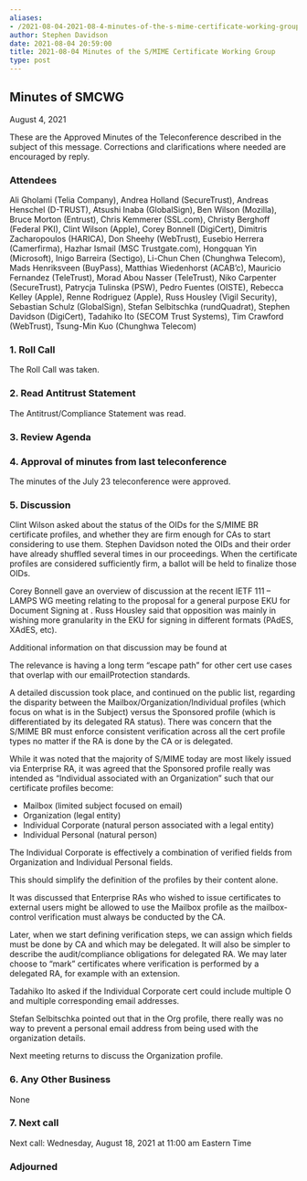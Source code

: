 ```yaml
---
aliases:
- /2021-08-04-2021-08-4-minutes-of-the-s-mime-certificate-working-group/
author: Stephen Davidson
date: 2021-08-04 20:59:00
title: 2021-08-04 Minutes of the S/MIME Certificate Working Group
type: post
---
```


## Minutes of SMCWG 

August 4, 2021

These are the Approved Minutes of the Teleconference described in the subject of this message. Corrections and clarifications where needed are encouraged by reply.

### Attendees 

Ali Gholami (Telia Company), Andrea Holland (SecureTrust), Andreas Henschel (D-TRUST), Atsushi Inaba (GlobalSign), Ben Wilson (Mozilla), Bruce Morton (Entrust), Chris Kemmerer (SSL.com), Christy Berghoff (Federal PKI), Clint Wilson (Apple), Corey Bonnell (DigiCert), Dimitris Zacharopoulos (HARICA), Don Sheehy (WebTrust), Eusebio Herrera (Camerfirma), Hazhar Ismail (MSC Trustgate.com), Hongquan Yin (Microsoft), Inigo Barreira (Sectigo), Li-Chun Chen (Chunghwa Telecom), Mads Henriksveen (BuyPass), Matthias Wiedenhorst (ACAB’c), Mauricio Fernandez (TeleTrust), Morad Abou Nasser (TeleTrust), Niko Carpenter (SecureTrust), Patrycja Tulinska (PSW), Pedro Fuentes (OISTE), Rebecca Kelley (Apple), Renne Rodriguez (Apple), Russ Housley (Vigil Security), Sebastian Schulz (GlobalSign), Stefan Selbitschka (rundQuadrat), Stephen Davidson (DigiCert), Tadahiko Ito (SECOM Trust Systems), Tim Crawford (WebTrust), Tsung-Min Kuo (Chunghwa Telecom)

### 1. Roll Call 

The Roll Call was taken.

### 2. Read Antitrust Statement 

The Antitrust/Compliance Statement was read.

### 3. Review Agenda 

### 4. Approval of minutes from last teleconference 

The minutes of the July 23 teleconference were approved.

### 5. Discussion 

Clint Wilson asked about the status of the OIDs for the S/MIME BR certificate profiles, and whether they are firm enough for CAs to start considering to use them. Stephen Davidson noted the OIDs and their order have already shuffled several times in our proceedings. When the certificate profiles are considered sufficiently firm, a ballot will be held to finalize those OIDs.

Corey Bonnell gave an overview of discussion at the recent IETF 111 – LAMPS WG meeting relating to the proposal for a general purpose EKU for Document Signing at . Russ Housley said that opposition was mainly in wishing more granularity in the EKU for signing in different formats (PAdES, XAdES, etc).

Additional information on that discussion may be found at

The relevance is having a long term “escape path” for other cert use cases that overlap with our emailProtection standards.

A detailed discussion took place, and continued on the public list, regarding the disparity between the Mailbox/Organization/Individual profiles (which focus on what is in the Subject) versus the Sponsored profile (which is differentiated by its delegated RA status). There was concern that the S/MIME BR must enforce consistent verification across all the cert profile types no matter if the RA is done by the CA or is delegated.

While it was noted that the majority of S/MIME today are most likely issued via Enterprise RA, it was agreed that the Sponsored profile really was intended as “Individual associated with an Organization” such that our certificate profiles become:

- Mailbox (limited subject focused on email)
- Organization (legal entity)
- Individual Corporate (natural person associated with a legal entity)
- Individual Personal (natural person)

The Individual Corporate is effectively a combination of verified fields from Organization and Individual Personal fields.

This should simplify the definition of the profiles by their content alone.

It was discussed that Enterprise RAs who wished to issue certificates to external users might be allowed to use the Mailbox profile as the mailbox-control verification must always be conducted by the CA.

Later, when we start defining verification steps, we can assign which fields must be done by CA and which may be delegated. It will also be simpler to describe the audit/compliance obligations for delegated RA. We may later choose to “mark” certificates where verification is performed by a delegated RA, for example with an extension.

Tadahiko Ito asked if the Individual Corporate cert could include multiple O and multiple corresponding email addresses.

Stefan Selbitschka pointed out that in the Org profile, there really was no way to prevent a personal email address from being used with the organization details.

Next meeting returns to discuss the Organization profile.

### 6. Any Other Business 

None

### 7. Next call 

Next call: Wednesday, August 18, 2021 at 11:00 am Eastern Time

### Adjourned
